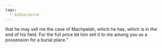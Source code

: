 ```yaml
---
tags:
  - bible/verse
---
```

that he may sell me the cave of Machpelah, which he has, which is in the end of his field. For the full price let him sell it to me among you as a possession for a burial place.”